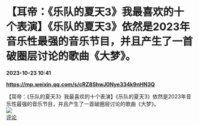 # 【耳帝：《乐队的夏天3》我最喜欢的十个表演】《乐队的夏天3》依然是2023年音乐性最强的音乐节目，并且产生了一首破圈层讨论的歌曲《大梦》。

**2023-10-23 10:41**

**https://mp.weixin.qq.com/s/cRZ8ShwJ0Nye334k9nHN3Q**

【耳帝：《乐队的夏天3》我最喜欢的十个表演】《乐队的夏天3》依然是2023年音乐性最强的音乐节目，并且产生了一首破圈层讨论的歌曲《大梦》。  
![](https://img3.chouti.com/CHOUTI_231023_BB7C4FB43074481F873D207CFA628D38.png)  
[评论](https://m.chouti.com/link/40378887)